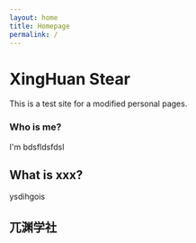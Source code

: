 ```yaml
---
layout: home
title: Homepage
permalink: /
---
```


# XingHuan Stear

This is a test site for a modified personal pages.

### Who is me?

I'm bdsfldsfdsl

## What is xxx?

ysdihgois

## 兀渊学社